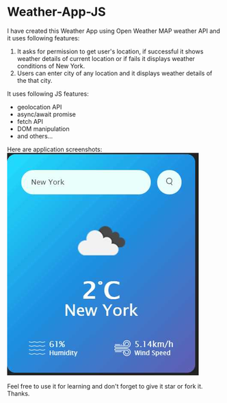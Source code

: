 # Weather-App-JS

I have created this Weather App using Open Weather MAP weather API and it uses following features:

1. It asks for permission to get user's location, if successful it shows weather details of current location or if fails it displays weather conditions of New York.
2. Users can enter city of any location and it displays weather details of the that city.

It uses following JS features:
- geolocation API
- async/await promise
- fetch API
- DOM manipulation
- and others...

Here are application screenshots:
<img src="images/Screenshot.jpg">

Feel free to use it for learning and don't forget to give it star or fork it. Thanks.
